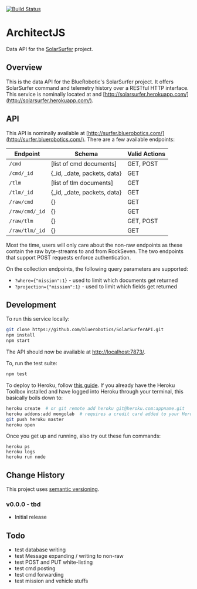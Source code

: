[![Build Status](https://travis-ci.org/bluerobotics/SolarSurferAPI.svg?branch=master)](https://travis-ci.org/bluerobotics/SolarSurferAPI)

# ArchitectJS

Data API for the [SolarSurfer](http://bluerobotics.com/) project.

## Overview

This is the data API for the BlueRobotic's SolarSurfer project. It offers SolarSurfer command and telemetry history over a RESTful HTTP interface. This service is nominally located at [](http://data.bluerobotics.com/) and [http://solarsurfer.herokuapp.com/](http://solarsurfer.herokuapp.com/).

## API

This API is nominally available at [http://surfer.bluerobotics.com/](http://surfer.bluerobotics.com/). There are a few available endpoints:

Endpoint | Schema | Valid Actions
--- | --- | ---
`/cmd` | [list of cmd documents] | GET, POST
`/cmd/_id` | {_id, _date, packets, data} | GET
`/tlm` | [list of tlm documents] | GET
`/tlm/_id` | {_id, _date, packets, data} | GET
`/raw/cmd` | {} | GET
`/raw/cmd/_id` | {} | GET
`/raw/tlm` | {} | GET, POST
`/raw/tlm/_id` | {} | GET

Most the time, users will only care about the non-raw endpoints as these contain the raw byte-streams to and from RockSeven. The two endpoints that support POST requests enforce authentication.

On the collection endpoints, the following query parameters are supported:

* `?where={"mission":1}` - used to limit which documents get returned
* `?projection={"mission":1}` - used to limit which fields get returned

## Development

To run this service locally:

```bash
git clone https://github.com/bluerobotics/SolarSurferAPI.git
npm install
npm start
```

The API should now be available at [http://localhost:7873/](http://localhost:7873/).

To, run the test suite:

```bash
npm test
```

To deploy to Heroku, follow [this guide](https://devcenter.heroku.com/articles/getting-started-with-nodejs). If you already have the Heroku Toolbox installed and have logged into Heroku through your terminal, this basically boils down to:

```bash
heroku create  # or git remote add heroku git@heroku.com:appname.git 
heroku addons:add mongolab  # requires a credit card added to your Heroku account
git push heroku master
heroku open
```

Once you get up and running, also try out these fun commands:

```
heroku ps
heroku logs
heroku run node
```

## Change History

This project uses [semantic versioning](http://semver.org/).

### v0.0.0 - tbd

* Initial release

## Todo

* test database writing
* test Message expanding / writing to non-raw
* test POST and PUT white-listing
* test cmd posting
* test cmd forwarding
* test mission and vehicle stuffs
